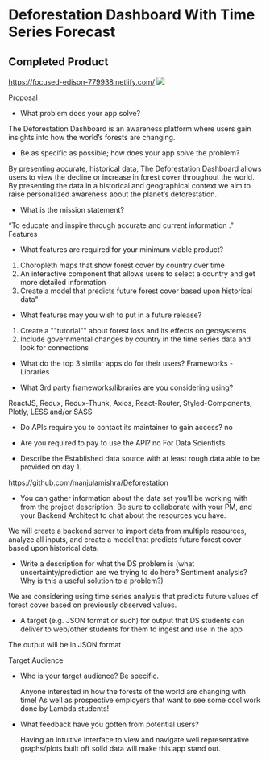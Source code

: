 # Deforestation Dashboard With Time Series Forecast

## Completed Product
https://focused-edison-779938.netlify.com/
<img src="https://github.com/extrajp2014/DeforestationPrediction/blob/master/3.png">


Proposal

- What problem does your app solve?

The Deforestation Dashboard is an awareness platform where users gain insights into how the world’s forests are changing.
	
- Be as specific as possible; how does your app solve the problem?

By presenting accurate, historical data, The Deforestation Dashboard allows users to view the decline or increase in forest cover throughout the world. By presenting the data in a historical and geographical context we aim to raise personalized awareness about the planet’s deforestation.

- What is the mission statement?

“To educate and inspire through accurate and current information .”
Features

- What features are required for your minimum viable product?

1. Choropleth maps that show forest cover by country over time
2. An interactive component that allows users to select a country and get more detailed information
3. Create a model that predicts future forest cover based upon historical data"
	
- What features may you wish to put in a future release?

1. Create a ""tutorial"" about forest loss and its effects on geosystems
2. Include governmental changes by country in the time series data and look for connections

- What do the top 3 similar apps do for their users?
Frameworks - Libraries

- What 3rd party frameworks/libraries are you considering using?

ReactJS, Redux, Redux-Thunk, Axios, React-Router, Styled-Components, Plotly, LESS and/or SASS

- Do APIs require you to contact its maintainer to gain access?  no
- Are you required to pay to use the API?  no
For Data Scientists


- Describe the Established data source with at least rough data able to be provided on day 1. 

https://github.com/manjulamishra/Deforestation

- You can gather information about the data set you’ll be working with from the project description. Be sure to collaborate with your PM, and your Backend Architect to chat about the resources you have.

We will create a backend server to import data from multiple resources, analyze all inputs, and create a model that predicts future forest cover based upon historical data.

- Write a description for what the DS problem is (what uncertainty/prediction are we trying to do here? Sentiment analysis? Why is this a useful solution to a problem?)

We are considering using time series analysis that predicts future values of forest cover based on previously observed values.

- A target (e.g. JSON format or such) for output that DS students can deliver to web/other students for them to ingest and use in the app

The output will be in JSON format

Target Audience

- Who is your target audience? Be specific.

	Anyone interested in how the forests of the world are changing with time!  As well as prospective employers that want to see some cool work done by Lambda students!

- What feedback have you gotten from potential users?

	Having an intuitive interface to view and navigate well representative graphs/plots built off solid data will make this app stand out.
